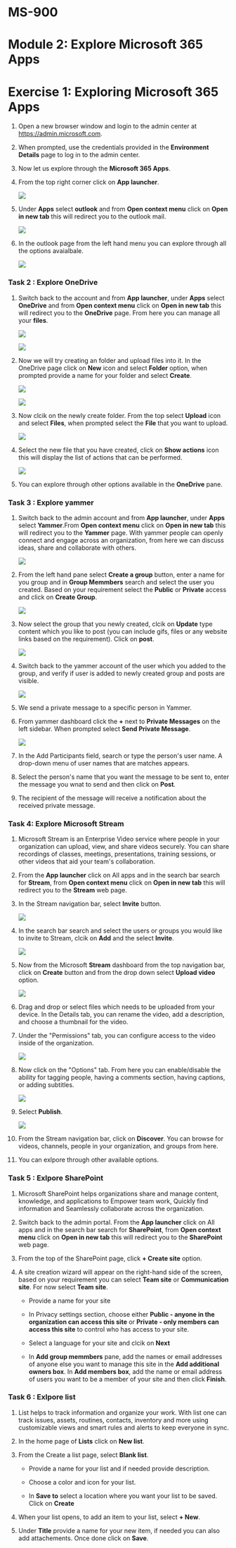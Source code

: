 # MS-900

# Module 2: Explore Microsoft 365 Apps 

# Exercise 1: Exploring  Microsoft 365 Apps

1. Open a new browser window and login to the admin center at https://admin.microsoft.com.

1. When prompted, use the credentials provided in the **Environment Details** page to log in to the admin center.

1. Now let us explore through the **Microsoft 365 Apps**.

1. From the top right corner click on **App launcher**.
  
   ![](Images/img14.png)

1. Under **Apps** select **outlook** and from **Open context menu** click on **Open in new tab** this will redirect you to the outlook mail.

   ![](Images/img9.png)
   
1. In the outlook page from the left hand menu you can explore through all the options avaialbale.

   ![](Images/img15.png)
   
### Task 2 : Explore OneDrive

1. Switch back to the account and from  **App launcher**, under **Apps** select **OneDrive** and  from **Open context menu** click on **Open in new tab** this will redirect you  to the **OneDrive** page. From here you can manage all your **files**.
   
   ![](Images/img10.png)
   
   ![](Images/img16.png)

1. Now we will try creating an folder and upload files into it. In the OneDrive page click on **New** icon and select **Folder** option, when prompted provide a name for your folder and select **Create**.
  
   ![](Images/img17.png)
   
   ![](Images/img18.png)
   
1. Now clcik on the newly create folder. From the top select **Upload** icon and select **Files**, when prompted select the **File** that you want to upload.

   ![](Images/img19.png)
   
1. Select the new file that you have created, click on **Show actions** icon this will display the list of actions that can be performed.

   ![](Images/img20.png)

1. You can explore through other options available in the **OneDrive** pane.

### Task 3  : Explore yammer

1. Switch back to the admin account and from  **App launcher**, under **Apps** select **Yammer**.From **Open context menu** click on **Open in new tab** this will redirect you  to the **Yammer** page. With yammer people can openly connect and engage across an organization, from here we can discuss ideas, share and collaborate with others.

   ![](Images/img21.png)

1. From the left hand pane select **Create a group**  button, enter a name for you group and in **Group Memmbers** search and select the user you created. Based on your requirement select the **Public** or **Private** access and click on **Create Group**.

   ![](Images/img22.png)
   
1. Now select the group that you newly created, clcik on **Update** type content which you like to post (you can include gifs, files or any website links based on the requirement). Click on **post**.
  
   ![](Images/img23.png)
   
1. Switch back to the yammer account of the user which you added to the group, and verify if user is added to newly created group and posts are visible.
   
   ![](Images/img24.png)
  
1.  We send a private message to a specific person in Yammer.
   
1. From yammer dashboard click the **+** next to **Private Messages** on the left sidebar. When prompted select **Send Private Message**.
   
   ![](Images/img25.png)

1. In the Add Participants field, search or type the person's user name. A drop-down menu of user names that are matches appears.

1. Select the person's name that you want the message to be sent to, enter the message you wnat to send and then click on **Post**.

1. The recipient of the message will receive a notification about the received private message.

### Task 4: Explore Microsoft Stream

1. Microsoft Stream is an Enterprise Video service where people in your organization can upload, view, and share videos securely. You can share recordings of classes, meetings, presentations, training sessions, or other videos that aid your team's collaboration.

1. From the  **App launcher** click on All apps and in the search bar search for **Stream**, from **Open context menu** click on **Open in new tab** this will redirect you  to the **Stream** web page. 

1. In the Stream navigation bar, select **Invite** button.
   
   ![](Images/img27.png)
   
1. In the search bar search and select the users or groups you would like to invite to Stream, clcik on **Add** and the select **Invite**.
   
   ![](Images/img28.png)


1. Now from the Microsoft **Stream** dashboard from the top navigation bar,  click on  **Create** button and from the drop down select **Upload video** option.

   ![](Images/img29.png)

1. Drag and drop or select files which needs to be uploaded from your device. In the Details tab, you can rename  the video, add a description, and choose a thumbnail for the video. 

1. Under the "Permissions" tab, you can configure access to the video inside of the organization. 

   ![](Images/img31.png)
   
1. Now click on the "Options" tab. From here you can enable/disable the ability for tagging people, having a comments section, having captions, or adding subtitles.
 
   ![](Images/img32.png)

1. Select **Publish**.
   
   ![](Images/img33.png)

1. From  the Stream navigation bar, click on **Discover**. You can browse for videos, channels, people in your organization, and groups from here.

1. You can exlpore through other available options.

### Task 5 : Exlpore SharePoint

1. Microsoft SharePoint  helps organizations share and manage content, knowledge, and applications to Empower team work, Quickly find information and Seamlessly collaborate across the organization.

1. Switch back to the admin portal. From the  **App launcher** click on All apps and in the search bar search for **SharePoint**, from **Open context menu** click on **Open in new tab** this will redirect you  to the **SharePoint** web page. 

1. From the top of the SharePoint page, click **+ Create site**  option.

1. A site creation wizard will appear on the right-hand side of the screen, based on your requirement you  can select **Team site** or **Communication site**. For now select **Team site**.
   
    - Provide a name for your site
    
    - In Privacy settings section, choose either **Public - anyone in the organization can access this site** or **Private - only members can access this site** to control who has access to your site.

    -  Select a language for your site and clcik on **Next**
    
    -  In **Add group memmbers** pane, add the names or email addresses of anyone else you want to manage this site in the **Add additional owners box**. In **Add members box**, add the name or email address of users you want to be a member of your site and then click **Finish**.  

### Task 6 : Exlpore list

1. List helps to track information and organize your work. With list one can track issues, assets, routines, contacts, inventory and more using customizable views and smart rules and alerts to keep everyone in sync.

1. In the home page of **Lists** click on **New list**. 

1. From the Create a list page, select **Blank list**.
 
    - Provide a name for your list and if needed  provide description.
    
    - Choose a color and icon for your list.
    
    - In **Save to** select a location where you want your list to be saved. Click on **Create**
    
 1. When your list opens, to add an item to your list, select **+ New**. 
 
 1. Under **Title** provide a name for your new item, if needed you can also add attachements. Once done click on **Save**.

 

    

       


